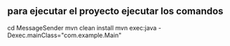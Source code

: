 ## para ejecutar el proyecto ejecutar los comandos
cd MessageSender
mvn clean install
mvn exec:java -Dexec.mainClass="com.example.Main"

